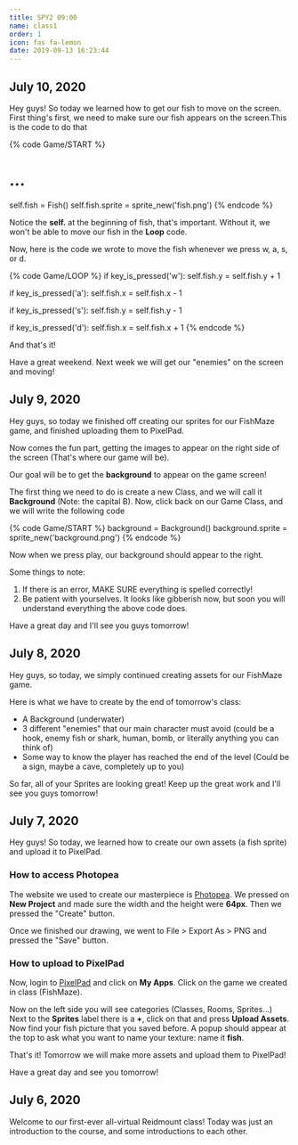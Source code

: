 ```yaml
---
title: SPY2 09:00
name: class1
order: 1
icon: fas fa-lemon
date: 2019-09-13 16:23:44
---
```


## July 10, 2020

Hey guys! So today we learned how to get our fish to move on the screen.
First thing's first, we need to make sure our fish appears on the screen.This is the code to do that

{% code Game/START %}
#  ...
self.fish = Fish()
self.fish.sprite = sprite_new('fish.png')
{% endcode %}

Notice the **self.** at the beginning of fish, that's important. Without it, we won't be able to move our fish in the **Loop** code.

Now, here is the code we wrote to move the fish whenever we press w, a, s, or d.

{% code Game/LOOP %}
if key_is_pressed('w'):
  self.fish.y = self.fish.y + 1

if key_is_pressed('a'):
  self.fish.x = self.fish.x - 1

if key_is_pressed('s'):
  self.fish.y = self.fish.y - 1

if key_is_pressed('d'):
  self.fish.x = self.fish.x + 1
{% endcode %}

And that's it! 

Have a great weekend. Next week we will get our "enemies" on the screen and moving!

## July 9, 2020

Hey guys, so today we finished off creating our sprites for our FishMaze game, and finished uploading them to PixelPad.

Now comes the fun part, getting the images to appear on the right side of the screen (That's where our game will be).

Our goal will be to get the **background** to appear on the game screen!

The first thing we need to do is create a new Class, and we will call it **Background** (Note: the capital B). Now, click back on our Game Class, and we will write the following code

{% code Game/START %}
background = Background()
background.sprite = sprite_new('background.png')
{% endcode %}

Now when we press play, our background should appear to the right.

Some things to note:
1. If there is an error, MAKE SURE everything is spelled correctly!
2. Be patient with yourselves. It looks like gibberish now, but soon you will understand everything the above code does.

Have a great day and I'll see you guys tomorrow!

## July 8, 2020

Hey guys, so today, we simply continued creating assets for our FishMaze game.

Here is what we have to create by the end of tomorrow's class:
- A Background (underwater)
- 3 different "enemies" that our main character must avoid (could be a hook, enemy fish or shark, human, bomb, or literally anything you can think of)
- Some way to know the player has reached the end of the level
(Could be a sign, maybe a cave, completely up to you)

So far, all of your Sprites are looking great! Keep up the great work and I'll see you guys tomorrow!

## July 7, 2020

Hey guys! So today, we learned how to create our own assets (a fish sprite) and upload it to PixelPad.

### How to access Photopea
The website we used to create our masterpiece is [Photopea](https://www.photopea.com/). We pressed on **New Project** and made sure the width and the height were **64px**. Then we pressed the "Create" button.

Once we finished our drawing, we went to File > Export As > PNG and pressed the "Save" button.

### How to upload to PixelPad
Now, login to [PixelPad](http://pixelpad.io) and click on **My Apps**. Click on the game we created in class (FishMaze).

Now on the left side you will see categories (Classes, Rooms, Sprites...) Next to the **Sprites** label there is a **+**, click on that and press **Upload Assets**. Now find your fish picture that you saved before. A popup should appear at the top to ask what you want to name your texture: name it **fish**.

That's it!
Tomorrow we will make more assets and upload them to PixelPad!

Have a great day and see you tomorrow!

## July 6, 2020

Welcome to our first-ever all-virtual Reidmount class! Today was just an introduction to the course, and some introductions to each other.





